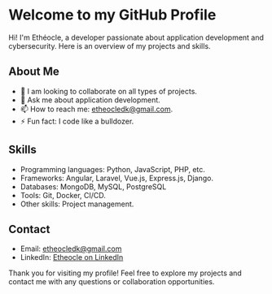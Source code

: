 # Welcome to my GitHub Profile

Hi! I'm Ethéocle, a developer passionate about application development and cybersecurity. Here is an overview of my projects and skills.

## About Me

- 👯 I am looking to collaborate on all types of projects.
- 💬 Ask me about application development.
- 📫 How to reach me: etheocledk@gmail.com.
- ⚡ Fun fact: I code like a bulldozer.

## Skills

- Programming languages: Python, JavaScript, PHP, etc.
- Frameworks: Angular, Laravel, Vue.js, Express.js, Django.
- Databases: MongoDB, MySQL, PostgreSQL
- Tools: Git, Docker, CI/CD.
- Other skills: Project management.


## Contact

- Email: etheocledk@gmail.com
- LinkedIn: [Etheocle on LinkedIn](https://www.linkedin.com/in/etheocledk)

Thank you for visiting my profile! Feel free to explore my projects and contact me with any questions or collaboration opportunities.
